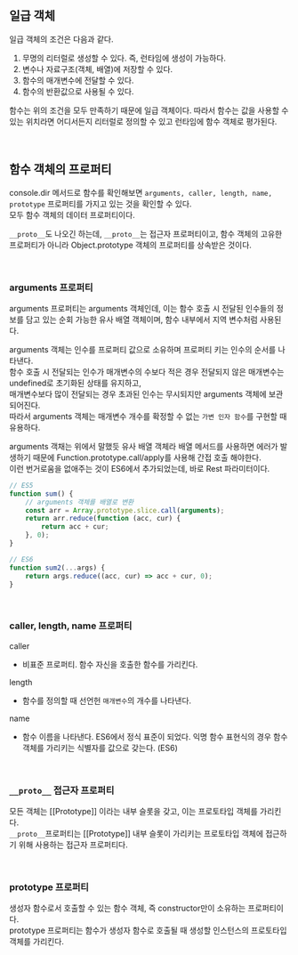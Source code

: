 ## 일급 객체

일급 객체의 조건은 다음과 같다.
1. 무명의 리터럴로 생성할 수 있다. 즉, 런타임에 생성이 가능하다.
2. 변수나 자료구조(객체, 배열)에 저장할 수 있다.
3. 함수의 매개변수에 전달할 수 있다.
4. 함수의 반환값으로 사용될 수 있다.

함수는 위의 조건을 모두 만족하기 때문에 일급 객체이다.
따라서 함수는 값을 사용할 수 있는 위치라면 어디서든지 리터럴로 정의할 수 있고 런타임에 함수 객체로 평가된다.

<br />

## 함수 객체의 프로퍼티

console.dir 메서드로 함수를 확인해보면 `arguments, caller, length, name, prototype` 프로퍼티를 가지고 있는 것을 확인할 수 있다.<br />
모두 함수 객체의 데이터 프로퍼티이다.<br />

`__proto__`도 나오긴 하는데, `__proto__`는 접근자 프로퍼티이고, 함수 객체의 고유한 프로퍼티가 아니라 Object.prototype 객체의 프로퍼티를 상속받은 것이다.

<br />

### arguments 프로퍼티

arguments 프로퍼티는 arguments 객체인데, 이는 함수 호출 시 전달된 인수들의 정보를 담고 있는 순회 가능한 유사 배열 객체이며, 함수 내부에서 지역 변수처럼 사용된다.

arguments 객체는 인수를 프로퍼티 값으로 소유하며 프로퍼티 키는 인수의 순서를 나타낸다.<br />
함수 호출 시 전달되는 인수가 매개변수의 수보다 적은 경우 전달되지 않은 매개변수는 undefined로 초기화된 상태를 유지하고,<br />
매개변수보다 많이 전달되는 경우 초과된 인수는 무시되지만 arguments 객체에 보관되어진다.<br />
따라서 arguments 객체는 매개변수 개수를 확정할 수 없는 `가변 인자 함수`를 구현할 때 유용하다.

arguments 객채는 위에서 말했듯 유사 배열 객체라 배열 메서드를 사용하면 에러가 발생하기 때문에 Function.prototype.call/apply를 사용해 간접 호출 해야한다.<br />
이런 번거로움을 없애주는 것이 ES6에서 추가되었는데, 바로 Rest 파라미터이다.

```jsx
// ES5
function sum() {
    // arguments 객체를 배열로 변환
    const arr = Array.prototype.slice.call(arguments);
    return arr.reduce(function (acc, cur) {
        return acc + cur;
    }, 0);
}

// ES6
function sum2(...args) {
    return args.reduce((acc, cur) => acc + cur, 0);
}
```

<br />

### caller, length, name 프로퍼티
caller
- 비표준 프로퍼티. 함수 자신을 호출한 함수를 가리킨다.

length
- 함수를 정의할 때 선언헌 `매개변수`의 개수를 나타낸다.

name
- 함수 이름을 나타낸다. ES6에서 정식 표준이 되었다. 익명 함수 표현식의 경우 함수 객체를 가리키는 식별자를 값으로 갖는다. (ES6)

<br />

### `__proto__` 접근자 프로퍼티

모든 객체는 [[Prototype]] 이라는 내부 슬롯을 갖고, 이는 프로토타입 객체를 가리킨다.<br />
`__proto__`프로퍼티는 [[Prototype]] 내부 슬롯이 가리키는 프로토타입 객체에 접근하기 위해 사용하는 접근자 프로퍼티다.

<br />

### prototype 프로퍼티
생성자 함수로서 호출할 수 있는 함수 객체, 즉 constructor만이 소유하는 프로퍼티이다.<br />
prototype 프로퍼티는 함수가 생성자 함수로 호출될 때 생성할 인스턴스의 프로토타입 객체를 가리킨다.